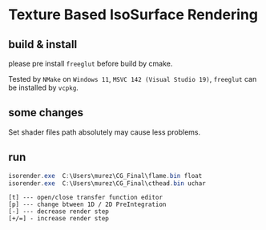 # Texture Based IsoSurface Rendering

## build & install

please pre install `freeglut` before build by cmake.

Tested by `NMake` on `Windows 11`, `MSVC 142 (Visual Studio 19)`, `freeglut` can be installed by `vcpkg`.

## some changes

Set shader files path absolutely may cause less problems.

## run

```powershell
isorender.exe  C:\Users\murez\CG_Final\flame.bin float
isorender.exe  C:\Users\murez\CG_Final\cthead.bin uchar
```

 ```
 [t] --- open/close transfer function editor
 [p] --- change btween 1D / 2D PreIntegration
 [-] --- decrease render step
 [+/=] - increase render step
 ```


